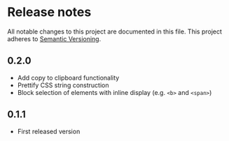 # Release notes

All notable changes to this project are documented in this file.
This project adheres to [Semantic Versioning](http://semver.org/).

## 0.2.0

- Add copy to clipboard functionality
- Prettify CSS string construction
- Block selection of elements with inline display (e.g. `<b>` and `<span>`)

## 0.1.1

- First released version
